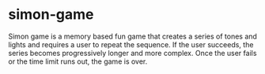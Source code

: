 # simon-game
Simon game is a memory based fun game that creates a series of tones and lights and requires a user to repeat the sequence. If the user succeeds, the series becomes progressively longer and more complex. Once the user fails or the time limit runs out, the game is over. <br>

